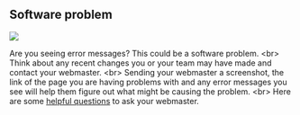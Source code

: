 
## Software problem

![](recap.png)

Are you seeing error messages? This could be a software problem.
&lt;br&gt;
Think about any recent changes you or your team may have made and contact your webmaster.
&lt;br&gt;
Sending your webmaster a screenshot, the link of the page you are having problems with and any error messages you see will help them figure out what might be causing the problem.
&lt;br&gt;
Here are some [helpful questions](en/topics/practice-1-emergencies/5-ddos/3-13-learn.md) to ask your webmaster.
